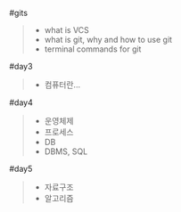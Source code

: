 #gits
>- what is VCS
>- what is git, why and how to use git
>- terminal commands for git

#day3
>- 	컴퓨터란...

#day4
>- 운영체제
>- 프로세스
>- DB
>- DBMS, SQL

#day5
>- 자료구조
>- 알고리즘
